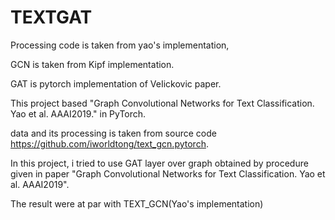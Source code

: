 # TEXTGAT
Processing code is taken from yao's implementation,

GCN is taken from Kipf implementation.

GAT is pytorch implementation of VeIickovic paper.

This project based "Graph Convolutional Networks for Text Classification. Yao et al. AAAI2019." in PyTorch.

data and its processing is taken from source code  https://github.com/iworldtong/text_gcn.pytorch.

In this project, i tried to use GAT layer over graph obtained by procedure given in paper "Graph Convolutional Networks for Text Classification. Yao et al. AAAI2019".

The result were at par with TEXT_GCN(Yao's implementation)

